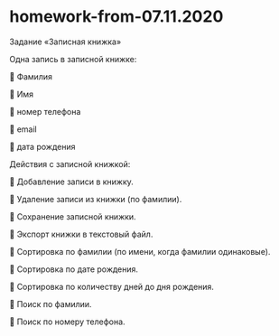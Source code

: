 # homework-from-07.11.2020

Задание «Записная книжка»

Одна запись в записной книжке:

 Фамилия

 Имя

 номер телефона

 email

 дата рождения

Действия с записной книжкой:

 Добавление записи в книжку.

 Удаление записи из книжки (по фамилии).

 Сохранение записной книжки.

 Экспорт книжки в текстовый файл.

 Сортировка по фамилии (по имени, когда фамилии одинаковые).

 Сортировка по дате рождения.

 Сортировка по количеству дней до дня рождения.

 Поиск по фамилии.

 Поиск по номеру телефона.

